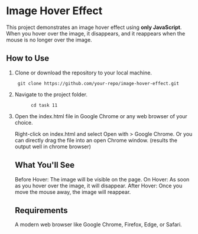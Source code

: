 # Image Hover Effect

This project demonstrates an image hover effect using **only JavaScript**. When you hover over the image, it disappears, and it reappears when the mouse is no longer over the image.

## How to Use

1. Clone or download the repository to your local machine.
   
        git clone https://github.com/your-repo/image-hover-effect.git

2. Navigate to the project folder.
 
             cd task 11
3. Open the index.html file in Google Chrome or any web browser of your choice.

    Right-click on index.html and select Open with > Google Chrome.
    Or you can directly drag the file into an open Chrome window.
   (results the output well in chrome browser)

   ## What You'll See

    Before Hover: The image will be visible on the page.
    On Hover: As soon as you hover over the image, it will disappear.
    After Hover: Once you move the mouse away, the image will reappear.

   ## Requirements

    A modern web browser like Google Chrome, Firefox, Edge, or Safari.
